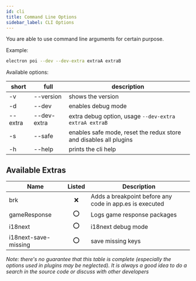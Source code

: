 ```yaml
---
id: cli
title: Command Line Options
sidebar_label: CLI Options
---
```


You are able to use command line arguments for certain purpose.

Example:
```sh
electron poi --dev --dev-extra extraA extraB
```

Available options:

| short | full | description|
|-|-|-|
|-v|--version|shows the version|
|-d|--dev|enables debug mode|
|--extra|--dev-extra| extra debug option, usage `--dev-extra extraA extraB`|
|-s|--safe|enables safe mode, reset the redux store and disables all plugins|
|-h|--help|prints the cli help|


## Available Extras

| Name | Listed | Description |
|------|:------:|-------------|
| brk              | ❌ | Adds a breakpoint before any code in app.es is executed |
| gameResponse     | ⭕️ | Logs game response packages|
| i18next          | ⭕️ | i18next debug mode |
| i18next-save-missing | ⭕️  | save missing keys |

_Note: there's no guarantee that this table is complete (especially the options used in plugins may be neglected). It is always a good idea to do a search in the source code or discuss with other developers_
